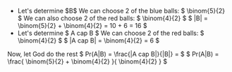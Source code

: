 <ul>
<li> Let's determine $B$ 
We can choose 2 of the blue balls: $ \binom{5}{2} $ 
We can also choose 2 of the red balls: $ \binom{4}{2} $ 
$ |B| = \binom{5}{2} + \binom{4}{2} = 10 + 6 = 16 $
	<li> Let's determine $ A cap B $
	      We can choose 2 of the red balls: $ \binom{4}{2} $ 
	      $ |A cap B| = \binom{4}{2} = 6 $
</ul>
Now, let God do the rest
$ Pr(A|B) = \frac{|A cap B|}{|B|} = $ 
$ Pr(A|B) = \frac{ \binom{5}{2} + \binom{4}{2} }{ \binom{4}{2} } $
